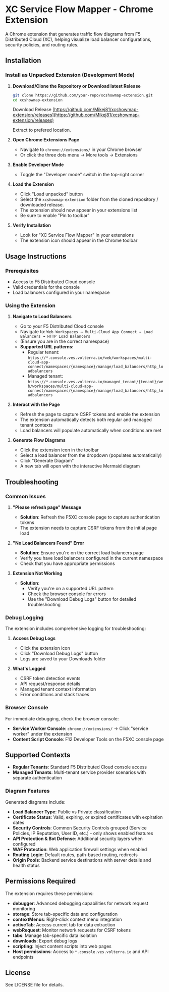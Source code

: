 # XC Service Flow Mapper - Chrome Extension

A Chrome extension that generates traffic flow diagrams from F5 Distributed Cloud (XC), helping visualize load balancer configurations, security policies, and routing rules.

## Installation

### Install as Unpacked Extension (Development Mode)

1. **Download/Clone the Repository or Download latest Release**

   ```bash
   git clone https://github.com/your-repo/xcshowmap-extension.git
   cd xcshowmap-extension
   ```

   Download Release [https://github.com/Mikej81/xcshowmap-extension/releases](https://github.com/Mikej81/xcshowmap-extension/releases)

   Extract to prefered location.

2. **Open Chrome Extensions Page**
   - Navigate to `chrome://extensions/` in your Chrome browser
   - Or click the three dots menu → More tools → Extensions

3. **Enable Developer Mode**
   - Toggle the "Developer mode" switch in the top-right corner

4. **Load the Extension**
   - Click "Load unpacked" button
   - Select the `xcshowmap-extension` folder from the cloned repository / downloaded release.
   - The extension should now appear in your extensions list
   - Be sure to enable "Pin to toolbar"

5. **Verify Installation**
   - Look for "XC Service Flow Mapper" in your extensions
   - The extension icon should appear in the Chrome toolbar

## Usage Instructions

### Prerequisites

- Access to F5 Distributed Cloud console
- Valid credentials for the console
- Load balancers configured in your namespace

### Using the Extension

1. **Navigate to Load Balancers**
   - Go to your F5 Distributed Cloud console
   - Navigate to: `Web Workspaces → Multi-Cloud App Connect → Load Balancers → HTTP Load Balancers`
   - (Ensure you are in the correct namespace)
   - **Supported URL patterns:**
     - Regular tenant: `https://*.console.ves.volterra.io/web/workspaces/multi-cloud-app-connect/namespaces/{namespace}/manage/load_balancers/http_loadbalancers`
     - Managed tenant: `https://*.console.ves.volterra.io/managed_tenant/{tenant}/web/workspaces/multi-cloud-app-connect/namespaces/{namespace}/manage/load_balancers/http_loadbalancers`

2. **Interact with the Page**
   - Refresh the page to capture CSRF tokens and enable the extension
   - The extension automatically detects both regular and managed tenant contexts
   - Load balancers will populate automatically when conditions are met

3. **Generate Flow Diagrams**
   - Click the extension icon in the toolbar
   - Select a load balancer from the dropdown (populates automatically)
   - Click "Generate Diagram"
   - A new tab will open with the interactive Mermaid diagram

## Troubleshooting

### Common Issues

1. **"Please refresh page" Message**
   - **Solution**: Refresh the F5XC console page to capture authentication tokens
   - The extension needs to capture CSRF tokens from the initial page load

2. **"No Load Balancers Found" Error**
   - **Solution**: Ensure you're on the correct load balancers page
   - Verify you have load balancers configured in the current namespace
   - Check that you have appropriate permissions

3. **Extension Not Working**
   - **Solution**:
     - Verify you're on a supported URL pattern
     - Check the browser console for errors
     - Use the "Download Debug Logs" button for detailed troubleshooting

### Debug Logging

The extension includes comprehensive logging for troubleshooting:

1. **Access Debug Logs**
   - Click the extension icon
   - Click "Download Debug Logs" button
   - Logs are saved to your Downloads folder

2. **What's Logged**
   - CSRF token detection events
   - API request/response details
   - Managed tenant context information
   - Error conditions and stack traces

### Browser Console

For immediate debugging, check the browser console:

- **Service Worker Console**: `chrome://extensions/` → Click "service worker" under the extension
- **Content Script Console**: F12 Developer Tools on the F5XC console page

## Supported Contexts

- **Regular Tenants**: Standard F5 Distributed Cloud console access
- **Managed Tenants**: Multi-tenant service provider scenarios with separate authentication

### Diagram Features

Generated diagrams include:

- **Load Balancer Type**: Public vs Private classification
- **Certificate Status**: Valid, expiring, or expired certificates with expiration dates
- **Security Controls**: Common Security Controls grouped (Service Policies, IP Reputation, User ID, etc.) - only shows enabled features
- **API Protection & Bot Defense**: Additional security layers when configured
- **WAF Protection**: Web application firewall settings when enabled
- **Routing Logic**: Default routes, path-based routing, redirects
- **Origin Pools**: Backend service destinations with server details and health status

## Permissions Required

The extension requires these permissions:

- **debugger**: Advanced debugging capabilities for network request monitoring
- **storage**: Store tab-specific data and configuration
- **contextMenus**: Right-click context menu integration
- **activeTab**: Access current tab for data extraction
- **webRequest**: Monitor network requests for CSRF tokens
- **tabs**: Manage tab-specific data isolation
- **downloads**: Export debug logs
- **scripting**: Inject content scripts into web pages
- **Host permissions**: Access to `*.console.ves.volterra.io` and API endpoints

## License

See LICENSE file for details.
